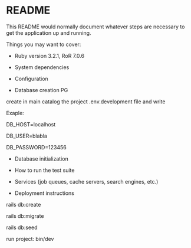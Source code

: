 # README

This README would normally document whatever steps are necessary to get the
application up and running.

Things you may want to cover:

* Ruby version 3.2.1, RoR 7.0.6

* System dependencies

* Configuration

* Database creation PG

create in main catalog the project .env.development file and write

Exaple:

DB_HOST=localhost

DB_USER=blabla

DB_PASSWORD=123456

* Database initialization

* How to run the test suite

* Services (job queues, cache servers, search engines, etc.)

* Deployment instructions

rails db:create

rails db:migrate

rails db:seed

run project:  bin/dev


